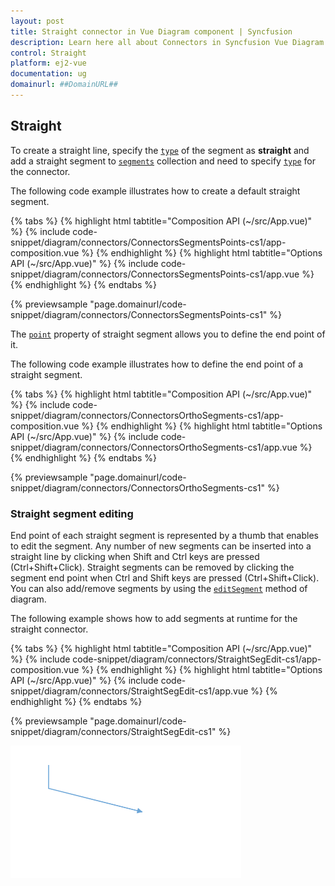 ```yaml
---
layout: post
title: Straight connector in Vue Diagram component | Syncfusion
description: Learn here all about Connectors in Syncfusion Vue Diagram component of Syncfusion Essential JS 2 and more.
control: Straight 
platform: ej2-vue
documentation: ug
domainurl: ##DomainURL##
---
```

## Straight

To create a straight line, specify the [`type`](https://ej2.syncfusion.com/vue/documentation/api/diagram/segments/) of the segment as **straight** and add a straight segment to [`segments`](https://ej2.syncfusion.com/vue/documentation/api/diagram/connector/#segments) collection and need to specify [`type`](https://ej2.syncfusion.com/vue/documentation/api/diagram/connector/#segments) for the connector. 

The following code example illustrates how to create a default straight segment.

{% tabs %}
{% highlight html tabtitle="Composition API (~/src/App.vue)" %}
{% include code-snippet/diagram/connectors/ConnectorsSegmentsPoints-cs1/app-composition.vue %}
{% endhighlight %}
{% highlight html tabtitle="Options API (~/src/App.vue)" %}
{% include code-snippet/diagram/connectors/ConnectorsSegmentsPoints-cs1/app.vue %}
{% endhighlight %}
{% endtabs %}
        
{% previewsample "page.domainurl/code-snippet/diagram/connectors/ConnectorsSegmentsPoints-cs1" %}

The [`point`](https://ej2.syncfusion.com/vue/documentation/api/diagram/straightSegment/#point) property of straight segment allows you to define the end point of it. 

The following code example illustrates how to define the end point of a straight segment.

{% tabs %}
{% highlight html tabtitle="Composition API (~/src/App.vue)" %}
{% include code-snippet/diagram/connectors/ConnectorsOrthoSegments-cs1/app-composition.vue %}
{% endhighlight %}
{% highlight html tabtitle="Options API (~/src/App.vue)" %}
{% include code-snippet/diagram/connectors/ConnectorsOrthoSegments-cs1/app.vue %}
{% endhighlight %}
{% endtabs %}
        
{% previewsample "page.domainurl/code-snippet/diagram/connectors/ConnectorsOrthoSegments-cs1" %}

### Straight segment editing

End point of each straight segment is represented by a thumb that enables to edit the segment.
Any number of new segments can be inserted into a straight line by clicking when Shift and Ctrl keys are pressed (Ctrl+Shift+Click).
Straight segments can be removed by clicking the segment end point when Ctrl and Shift keys are pressed (Ctrl+Shift+Click). You can also add/remove segments by using the [`editSegment`](https://ej2.syncfusion.com/vue/documentation/api/diagram/#editsegment) method of diagram.

The following example shows how to add segments at runtime for the straight connector.

{% tabs %}
{% highlight html tabtitle="Composition API (~/src/App.vue)" %}
{% include code-snippet/diagram/connectors/StraightSegEdit-cs1/app-composition.vue %}
{% endhighlight %}
{% highlight html tabtitle="Options API (~/src/App.vue)" %}
{% include code-snippet/diagram/connectors/StraightSegEdit-cs1/app.vue %}
{% endhighlight %}
{% endtabs %}
        
{% previewsample "page.domainurl/code-snippet/diagram/connectors/StraightSegEdit-cs1" %}

![Straight Segment editing GIF](images/StraightSegEdit.gif)